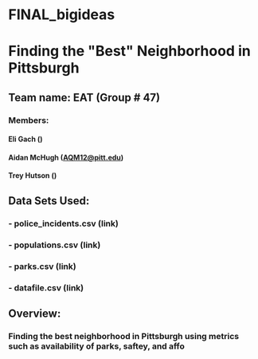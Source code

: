 # FINAL_bigideas

# Finding the "Best" Neighborhood in Pittsburgh
## Team name: EAT (Group # 47)
### Members: 
#### Eli Gach ()
#### Aidan McHugh (AQM12@pitt.edu)
#### Trey Hutson ()

## Data Sets Used:
### - police_incidents.csv (link)
### - populations.csv (link)
### - parks.csv (link)
### - datafile.csv (link)

## Overview:
### Finding the best neighborhood in Pittsburgh using metrics such as availability of parks, saftey, and affo